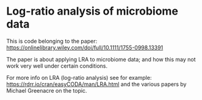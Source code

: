 
# Log-ratio analysis of microbiome data

This is code belonging to the paper: https://onlinelibrary.wiley.com/doi/full/10.1111/1755-0998.13391

The paper is about applying LRA to microbiome data; and how this may not work very well under certain conditions.

For more info on LRA (log-ratio analysis) see for example: https://rdrr.io/cran/easyCODA/man/LRA.html and the various papers by  Michael Greenacre on the topic.


